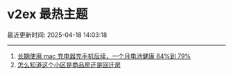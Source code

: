 # v2ex 最热主题

最近更新时间: 2025-04-18 14:03:18

--- 
1. [长期使用 mac 充电器充手机后续，一个月电池健康 84%到 79%](https://www.v2ex.com/t/1126347) 
2. [怎么知道这个小区是商品房还是回迁房](https://www.v2ex.com/t/1126350) 

